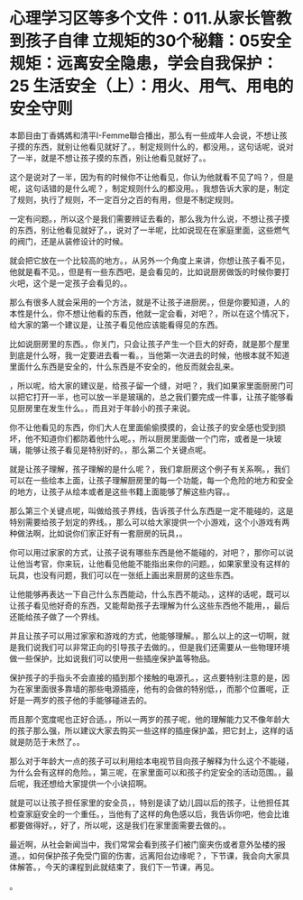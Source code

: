 # 心理学习区等多个文件：011.从家长管教到孩子自律 立规矩的30个秘籍：05安全规矩：远离安全隐患，学会自我保护：25 生活安全（上）：用火、用气、用电的安全守则

本節目由丁香媽媽和清平I-Femme聯合播出，那么有一些成年人会说，不想让孩子摸的东西，就别让他看见就好了。，制定规则什么的，都没用。，这句话呢，说对了一半，就是不想让孩子摸的东西，别让他看见就好了。。

这个是说对了一半，因为有的时候你不让他看见，你认为他就看不见了吗？，但是呢，这句话错的是什么呢？，制定规则什么的都没用。，我想告诉大家的是，制定了规则，执行了规则，不一定百分之百的有用，但是不制定规则。

一定有问题。，所以这个是我们需要辨证去看的，那么我为什么说，不想让孩子摸的东西，别让他看见就好了。，说对了一半呢，比如说现在在家庭里面，这些燃气的阀门，还是从装修设计的时候。

就会把它放在一个比较高的地方。，从另外一个角度上来讲，你想让孩子看不见，他就是看不见。，但是有一些东西吧，是会看见的，比如说厨房做饭的时候你要打火吧，这个是一定孩子会看见的。。

那么有很多人就会采用的一个方法，就是不让孩子进厨房。，但是你要知道，人的本性是什么，你不想让他看的东西，他就一定会看，对吧？，所以在这个情况下，给大家的第一个建议是，让孩子看见他应该能看得见的东西。

比如说厨房里的东西。，你关门，只会让孩子产生一个巨大的好奇，就是那个屋里到底是什么呀，我一定要进去看一看。，当他第一次进去的时候，他根本就不知道里面什么东西是安全的，什么东西是不安全的，他反而就会乱来。

，所以呢，给大家的建议是，给孩子留一个缝，对吧？，我们如果家里面厨房门可以把它打开一半，也可以放一半是玻璃的，总之我们要完成一件事，让孩子能够看见厨房里在发生什么。，而且对于年龄小的孩子来说。

你不让他看见的东西，你们大人在里面偷偷摸摸的，会让孩子的安全感也受到损坏，他不知道你们都防着他什么呢。，所以厨房里面做一个门帘，或者是一块玻璃，能够让孩子看见是特别好的。，那么第二个关键点呢。

就是让孩子理解，孩子理解的是什么呢？，我们拿厨房这个例子有关系啊。，我们可以在一些绘本上面，让孩子理解厨房里的每一个功能，每一个危险的地方和安全的地方，让孩子从绘本或者是这些书籍上面能够了解这些内容。。

那么第三个关键点呢，叫做给孩子界线，告诉孩子什么东西是一定不能碰的，这是特别需要给孩子划定的界线。，那么可以给大家提供一个小游戏，这个小游戏有两种做法啊，比如说你们家正好有一套厨房的玩具，。

你可以用过家家的方式，让孩子说有哪些东西是他不能碰的，对吧？，那你可以说让他当考官，你来玩，让他看见他能不能指出来你的问题。，如果家里没有这样的玩具，也没有问题，我们可以在一张纸上画出来厨房的这些东西。

让他能够再表达一下自己什么东西能动，什么东西不能动。，这样的话呢，既可以让孩子看见他好奇的东西，又能帮助孩子去理解为什么这些东西他不能用，，最后还能给孩子做了一个界线。

并且让孩子可以用过家家和游戏的方式，他能够理解。，那么以上的这一切啊，就是我们说我们可以非常正向的引导孩子去做的。，但是我们还需要从一些物理环境做一些保护，比如说我们可以使用一些插座保护盖等物品。

保护孩子的手指头不会直接的插到那个接触的电源孔。，这点要特别注意的是，因为在家里面很多靠墙的那些电源插座，他有的会做的特别低，，而那个位置呢，正好是一两岁的孩子他的手能够碰进去的。

而且那个宽度呢也正好合适。，所以一两岁的孩子呢，他的理解能力又不像年龄大的孩子那么强，所以建议大家去购买一些这样的插座保护盖，把它封上，这样的话就是防范于未然了。。

那么对于年龄大一点的孩子可以利用绘本电视节目向孩子解释为什么这个不能碰，为什么会有这样的危险。，第三呢，在家里面可以和孩子约定安全的活动范围。，最后呢，我还想给大家提供一个小诀招啊。

就是可以让孩子担任家里的安全员，，特别是读了幼儿园以后的孩子，让他担任其检查家庭安全的一个重任。，当他有了这样的角色感以后，我告诉你吧，他会比谁都要做得好。，好了，所以呢，这是我们在家里面需要去做的。。

最近啊，从社会新闻当中，我们常常会看到孩子们被门窗夹伤或者意外坠楼的报道。，如何保护孩子免受门窗的伤害，远离阳台边缘呢？，下节课，我会向大家具体解答。，今天的课程到此就结束了，我们下一节课，再见。

。